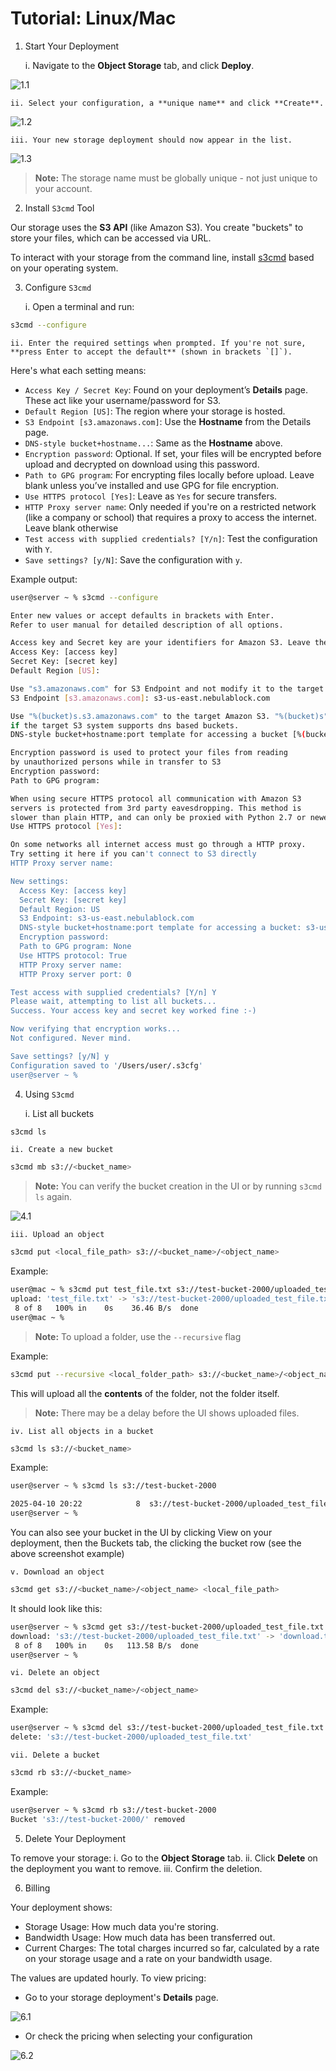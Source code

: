 # Tutorial: Linux/Mac

1. Start Your Deployment 

    i. Navigate to the **Object Storage** tab, and click **Deploy**.

![1.1](../assets/images/1.png)

    ii. Select your configuration, a **unique name** and click **Create**. 

![1.2](../assets/images/2.png)

    iii. Your new storage deployment should now appear in the list.

![1.3](../assets/images/3.png)

> **Note:** The storage name must be globally unique - not just unique to your account. 

2. Install `S3cmd` Tool 

Our storage uses the **S3 API** (like Amazon S3). You create "buckets" to store your files, which can be accessed via URL. 

To interact with your storage from the command line, install [s3cmd](https://s3tools.org/s3cmd) based on your operating system.

3. Configure `S3cmd`

    i. Open a terminal and run: 

```bash
s3cmd --configure
```

    ii. Enter the required settings when prompted. If you're not sure, **press Enter to accept the default** (shown in brackets `[]`). 

Here's what each setting means: 

- `Access Key / Secret Key`: Found on your deployment’s **Details** page. These act like your username/password for S3.
- `Default Region [US]`: The region where your storage is hosted.
- `S3 Endpoint [s3.amazonaws.com]`: Use the **Hostname** from the Details page. 
- `DNS-style bucket+hostname...`: Same as the **Hostname** above. 
- `Encryption password`: Optional. If set, your files will be encrypted before upload and decrypted on download using this password. 
- `Path to GPG program`: For encrypting files locally before upload. Leave blank unless you’ve installed and use GPG for file encryption.
- `Use HTTPS protocol [Yes]`: Leave as `Yes` for secure transfers. 
- `HTTP Proxy server name`: Only needed if you're on a restricted network (like a company or school) that requires a proxy to access the internet. Leave blank otherwise
- `Test access with supplied credentials? [Y/n]`: Test the configuration with `Y`. 
- `Save settings? [y/N]`: Save the configuration with `y`.

Example output: 
```bash
user@server ~ % s3cmd --configure

Enter new values or accept defaults in brackets with Enter.
Refer to user manual for detailed description of all options.

Access key and Secret key are your identifiers for Amazon S3. Leave them empty for using the env variables.
Access Key: [access key]
Secret Key: [secret key]
Default Region [US]: 

Use "s3.amazonaws.com" for S3 Endpoint and not modify it to the target Amazon S3.
S3 Endpoint [s3.amazonaws.com]: s3-us-east.nebulablock.com

Use "%(bucket)s.s3.amazonaws.com" to the target Amazon S3. "%(bucket)s" and "%(location)s" vars can be used
if the target S3 system supports dns based buckets.
DNS-style bucket+hostname:port template for accessing a bucket [%(bucket)s.s3.amazonaws.com]: s3-us-east.nebulablock.com

Encryption password is used to protect your files from reading
by unauthorized persons while in transfer to S3
Encryption password: 
Path to GPG program: 

When using secure HTTPS protocol all communication with Amazon S3
servers is protected from 3rd party eavesdropping. This method is
slower than plain HTTP, and can only be proxied with Python 2.7 or newer
Use HTTPS protocol [Yes]: 

On some networks all internet access must go through a HTTP proxy.
Try setting it here if you can't connect to S3 directly
HTTP Proxy server name: 

New settings:
  Access Key: [access key]
  Secret Key: [secret key]
  Default Region: US
  S3 Endpoint: s3-us-east.nebulablock.com
  DNS-style bucket+hostname:port template for accessing a bucket: s3-us-east.nebulablock.com
  Encryption password: 
  Path to GPG program: None
  Use HTTPS protocol: True
  HTTP Proxy server name: 
  HTTP Proxy server port: 0

Test access with supplied credentials? [Y/n] Y
Please wait, attempting to list all buckets...
Success. Your access key and secret key worked fine :-)

Now verifying that encryption works...
Not configured. Never mind.

Save settings? [y/N] y
Configuration saved to '/Users/user/.s3cfg'
user@server ~ % 
```

4. Using `S3cmd`

    i. List all buckets 

```bash
s3cmd ls
```

    ii. Create a new bucket 

```bash
s3cmd mb s3://<bucket_name>
```

> **Note:** You can verify the bucket creation in the UI or by running `s3cmd ls` again.

![4.1](../assets/images/4.png)

    iii. Upload an object 

```bash
s3cmd put <local_file_path> s3://<bucket_name>/<object_name>
```

Example:  
```bash
user@mac ~ % s3cmd put test_file.txt s3://test-bucket-2000/uploaded_test_file.txt
upload: 'test_file.txt' -> 's3://test-bucket-2000/uploaded_test_file.txt'  [1 of 1]
 8 of 8   100% in    0s    36.46 B/s  done
user@mac ~ % 
```

> **Note:** To upload a folder, use the `--recursive` flag

Example: 

```bash
s3cmd put --recursive <local_folder_path> s3://<bucket_name>/<object_name>`).
```

This will upload all the **contents** of the folder, not the folder itself. 

> **Note:** There may be a delay before the UI shows uploaded files.

    iv. List all objects in a bucket 

```bash
s3cmd ls s3://<bucket_name>
```

Example: 
```bash
user@server ~ % s3cmd ls s3://test-bucket-2000                                      

2025-04-10 20:22            8  s3://test-bucket-2000/uploaded_test_file.txt
user@server ~ % 
```

You can also see your bucket in the UI by clicking View on your deployment, then the Buckets tab, the clicking the bucket row (see the above screenshot example)  

    v. Download an object 

```bash
s3cmd get s3://<bucket_name>/<object_name> <local_file_path>
```

It should look like this: 

```bash
user@server ~ % s3cmd get s3://test-bucket-2000/uploaded_test_file.txt download.txt     
download: 's3://test-bucket-2000/uploaded_test_file.txt' -> 'download.txt'  [1 of 1]
 8 of 8   100% in    0s   113.58 B/s  done
user@server ~ % 
```

    vi. Delete an object 

```bash
s3cmd del s3://<bucket_name>/<object_name>
```

Example:
```bash
user@server ~ % s3cmd del s3://test-bucket-2000/uploaded_test_file.txt          
delete: 's3://test-bucket-2000/uploaded_test_file.txt'
```

    vii. Delete a bucket 

```bash
s3cmd rb s3://<bucket_name>
```

Example:  
```bash
user@server ~ % s3cmd rb s3://test-bucket-2000                       
Bucket 's3://test-bucket-2000/' removed
```

5. Delete Your Deployment

To remove your storage: 
    i. Go to the **Object Storage** tab. 
    ii. Click **Delete** on the deployment you want to remove. 
    iii. Confirm the deletion. 

6. Billing 

Your deployment shows: 

- Storage Usage: How much data you're storing.
- Bandwidth Usage: How much data has been transferred out. 
- Current Charges: The total charges incurred so far, calculated by a rate on your storage usage and a rate on your bandwidth usage. 

The values are updated hourly. To view pricing: 
- Go to your storage deployment's **Details** page. 

![6.1](../assets/images/5.png)

- Or check the pricing when selecting your configuration

![6.2](../assets/images/6.png)
